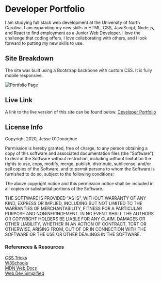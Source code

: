 # Developer Portfolio
I am studying full stack web development at the University of North Carolina. I am expanding my new skills in HTML, CSS, JavaScript, Node.js, and React to find employment as a Junior Web Developer. I love the challenge that coding offers, I love collaborating with others, and I look forward to putting my new skills to use. 

## Site Breakdown
The site was built using a Bootstrap backbone with custom CSS. It is fully mobile responsive.

![Portfolio Page](https://user-images.githubusercontent.com/66024509/90566016-c887fd00-e175-11ea-8840-4da4bfefaf73.png)

## Live Link
A link to the live version of this site can be found below. 
[Developer Portfolio](https://jesseodonoghue.github.io)

## License Info
Copyright 2020, Jesse O'Donoghue

Permission is hereby granted, free of charge, to any person obtaining a copy of this software and associated documentation files (the "Software"), to deal in the Software without restriction, including without limitation the rights to use, copy, modify, merge, publish, distribute, sublicense, and/or sell copies of the Software, and to permit persons to whom the Software is furnished to do so, subject to the following conditions:

The above copyright notice and this permission notice shall be included in all copies or substantial portions of the Software.

THE SOFTWARE IS PROVIDED "AS IS", WITHOUT WARRANTY OF ANY KIND, EXPRESS OR IMPLIED, INCLUDING BUT NOT LIMITED TO THE WARRANTIES OF MERCHANTABILITY, FITNESS FOR A PARTICULAR PURPOSE AND NONINFRINGEMENT. IN NO EVENT SHALL THE AUTHORS OR COPYRIGHT HOLDERS BE LIABLE FOR ANY CLAIM, DAMAGES OR OTHER LIABILITY, WHETHER IN AN ACTION OF CONTRACT, TORT OR OTHERWISE, ARISING FROM, OUT OF OR IN CONNECTION WITH THE SOFTWARE OR THE USE OR OTHER DEALINGS IN THE SOFTWARE.

### References & Resources
[CSS Tricks](https://css-tricks.com/)    
[W3Schools](https://w3schools.com)    
[MDN Web Docs](https://developer.mozilla.org/en-US/)   
[Web Dev Simplified](https://www.youtube.com/channel/UCFbNIlppjAuEX4znoulh0Cw)
